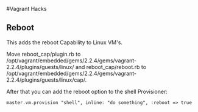 #Vagrant Hacks

## Reboot

This adds the reboot Capability to Linux VM's.

Move reboot_cap/plugin.rb to /opt/vagrant/embedded/gems/2.2.4/gems/vagrant-2.2.4/plugins/guests/linux/ and reboot_cap/reboot.rb to /opt/vagrant/embedded/gems/2.2.4/gems/vagrant-2.2.4/plugins/guests/linux/cap/.

After that you can add the reboot option to the shell Provisioner:

```
master.vm.provision "shell", inline: "do something", :reboot => true
```
